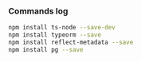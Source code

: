 ### Commands log
```bash
npm install ts-node --save-dev
npm install typeorm --save
npm install reflect-metadata --save
npm install pg --save
```
